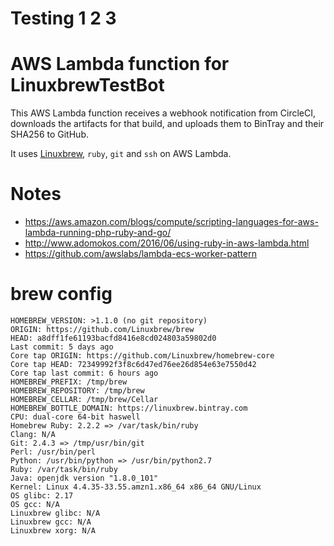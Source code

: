 # Testing 1 2 3

# AWS Lambda function for LinuxbrewTestBot

This AWS Lambda function receives a webhook notification from CircleCI, downloads the artifacts for that build, and uploads them to BinTray and their SHA256 to GitHub.

It uses [Linuxbrew](http://linuxbrew.sh), `ruby`, `git` and `ssh` on AWS Lambda.

# Notes

+ https://aws.amazon.com/blogs/compute/scripting-languages-for-aws-lambda-running-php-ruby-and-go/
+ http://www.adomokos.com/2016/06/using-ruby-in-aws-lambda.html
+ https://github.com/awslabs/lambda-ecs-worker-pattern

# brew config

```
HOMEBREW_VERSION: >1.1.0 (no git repository)
ORIGIN: https://github.com/Linuxbrew/brew
HEAD: a8dff1fe61193bacfd8416e8cd024803a59802d0
Last commit: 5 days ago
Core tap ORIGIN: https://github.com/Linuxbrew/homebrew-core
Core tap HEAD: 72349992f3f8c6d47ed76ee26d854e63e7550d42
Core tap last commit: 6 hours ago
HOMEBREW_PREFIX: /tmp/brew
HOMEBREW_REPOSITORY: /tmp/brew
HOMEBREW_CELLAR: /tmp/brew/Cellar
HOMEBREW_BOTTLE_DOMAIN: https://linuxbrew.bintray.com
CPU: dual-core 64-bit haswell
Homebrew Ruby: 2.2.2 => /var/task/bin/ruby
Clang: N/A
Git: 2.4.3 => /tmp/usr/bin/git
Perl: /usr/bin/perl
Python: /usr/bin/python => /usr/bin/python2.7
Ruby: /var/task/bin/ruby
Java: openjdk version "1.8.0_101"
Kernel: Linux 4.4.35-33.55.amzn1.x86_64 x86_64 GNU/Linux
OS glibc: 2.17
OS gcc: N/A
Linuxbrew glibc: N/A
Linuxbrew gcc: N/A
Linuxbrew xorg: N/A
```
